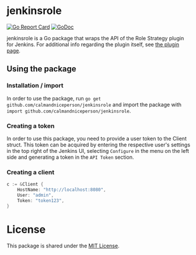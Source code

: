 # jenkinsrole

[![Go Report Card](https://goreportcard.com/badge/github.com/calmandniceperson/jenkinsrole)](https://goreportcard.com/report/github.com/calmandniceperson/jenkinsrole) [![GoDoc](https://godoc.org/github.com/calmandniceperson/jenkinsrole?status.svg)](https://godoc.org/github.com/calmandniceperson/jenkinsrole)

jenkinsrole is a Go package that wraps the API of the Role Strategy plugin for Jenkins. For additional info regarding the plugin itself, see [the plugin page](https://wiki.jenkins.io/display/JENKINS/Role+Strategy+Plugin).

## Using the package

### Installation / import

In order to use the package, run 
```go get github.com/calmandniceperson/jenkinsrole``` and import the package with ```import github.com/calmandniceperson/jenkinsrole```.

### Creating a token

In order to use this package, you need to provide a user token to the Client struct. This token can be acquired by entering the respective user's settings in the top right of the Jenkins UI, selecting `Configure` in the menu on the left side and generating a token in the `API Token` section.

### Creating a client

```go
c := &Client {
    HostName: "http://localhost:8080",
    User: "admin",
    Token: "token123",
}
```

# License

This package is shared under the [MIT License](https://choosealicense.com/licenses/mit/).